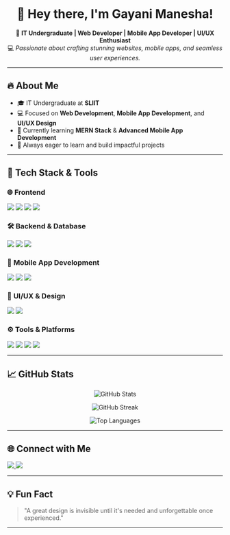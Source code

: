 <h1 align="center">👋 Hey there, I'm Gayani Manesha!</h1>

<p align="center">
🚀 <b>IT Undergraduate | Web Developer | Mobile App Developer | UI/UX Enthusiast</b> <br>
💻 <i>Passionate about crafting stunning websites, mobile apps, and seamless user experiences.</i>
</p>

---

## 🔥 About Me

- 🎓 IT Undergraduate at **SLIIT**
- 💻 Focused on **Web Development**, **Mobile App Development**, and **UI/UX Design**
- 🌱 Currently learning **MERN Stack** & **Advanced Mobile App Development**
- 🚀 Always eager to learn and build impactful projects

---

## 🚀 Tech Stack & Tools

### 🌐 **Frontend**
<p>
<img src="https://img.shields.io/badge/HTML5-E34F26?style=for-the-badge&logo=html5&logoColor=white"/>
<img src="https://img.shields.io/badge/CSS3-1572B6?style=for-the-badge&logo=css3&logoColor=white"/>
<img src="https://img.shields.io/badge/JavaScript-F7DF1E?style=for-the-badge&logo=javascript&logoColor=black"/>
<img src="https://img.shields.io/badge/React-61DAFB?style=for-the-badge&logo=react&logoColor=black"/>
</p>

### 🛠️ **Backend & Database**
<p>
<img src="https://img.shields.io/badge/Node.js-339933?style=for-the-badge&logo=nodedotjs&logoColor=white"/>
<img src="https://img.shields.io/badge/Express.js-000000?style=for-the-badge&logo=express&logoColor=white"/>
<img src="https://img.shields.io/badge/MongoDB-47A248?style=for-the-badge&logo=mongodb&logoColor=white"/>
</p>

### 📱 **Mobile App Development**
<p>
<img src="https://img.shields.io/badge/Android%20Studio-3DDC84?style=for-the-badge&logo=androidstudio&logoColor=white"/>
<img src="https://img.shields.io/badge/Kotlin-7F52FF?style=for-the-badge&logo=kotlin&logoColor=white"/>
<img src="https://img.shields.io/badge/XML-FF6600?style=for-the-badge&logo=xml&logoColor=white"/>
</p>

### 🎨 **UI/UX & Design**
<p>
<img src="https://img.shields.io/badge/Figma-F24E1E?style=for-the-badge&logo=figma&logoColor=white"/>
<img src="https://img.shields.io/badge/Canva-00C4CC?style=for-the-badge&logo=canva&logoColor=white"/>
</p>

### ⚙️ **Tools & Platforms**
<p>
<img src="https://img.shields.io/badge/VS%20Code-007ACC?style=for-the-badge&logo=visualstudiocode&logoColor=white"/>
<img src="https://img.shields.io/badge/Git-F05032?style=for-the-badge&logo=git&logoColor=white"/>
<img src="https://img.shields.io/badge/GitHub-181717?style=for-the-badge&logo=github&logoColor=white"/>
<img src="https://img.shields.io/badge/Postman-FF6C37?style=for-the-badge&logo=postman&logoColor=white"/>
</p>

---

## 📈 GitHub Stats

<p align="center">
<img src="https://github-readme-stats.vercel.app/api?username=GayaniManesha&show_icons=true&theme=tokyonight" alt="GitHub Stats" />
</p>

<p align="center">
<img src="https://streak-stats.demolab.com?user=GayaniManesha&theme=tokyonight&border_radius=5" alt="GitHub Streak" />
</p>

<p align="center">
<img src="https://github-readme-stats.vercel.app/api/top-langs/?username=GayaniManesha&layout=compact&theme=tokyonight" alt="Top Languages" />
</p>

---

## 🌐 Connect with Me

<p>
<a href="https://www.linkedin.com/in/your-link/" target="_blank">
<img src="https://img.shields.io/badge/LinkedIn-blue?style=for-the-badge&logo=linkedin"/>
</a>
<a href="https://your-portfolio-link.com/" target="_blank">
<img src="https://img.shields.io/badge/Portfolio-FF5733?style=for-the-badge&logo=firefox&logoColor=white"/>
</a>
</p>

---

## 💡 Fun Fact
> "A great design is invisible until it's needed and unforgettable once experienced."

---

